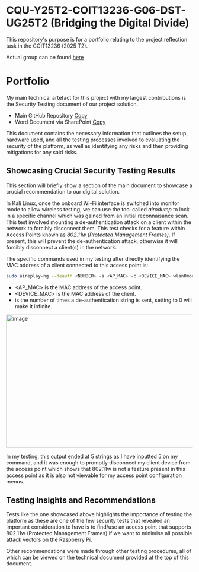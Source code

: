 # CQU-Y25T2-COIT13236-G06-DST-UG25T2 (Bridging the Digital Divide)
This repository's purpose is for a portfolio relating to the project reflection task in the COIT13236 (2025 T2).

Actual group can be found [here](https://github.com/cquict2025/nis-y25t2-project-g06-dst-ug25t2)

# Portfolio
My main technical artefact for this project with my largest contributions is the Security Testing document of our project solution.

* Main GitHub Repository [Copy](https://github.com/cquict2025/nis-y25t2-project-g06-dst-ug25t2/blob/main/documents/performance%20and%20testing/12161580%20-%20Security%20Testing%20-%20G06-DST-UG25T2.docx)
* Word Document via SharePoint [Copy](https://cqu365.sharepoint.com/:w:/r/sites/coit13236cybersecurityprojectht22025-G06-MEL-UG25T1/Shared%20Documents/G06-DST-UG25T2/Deliverables/12161580%20-%20Security%20Testing%20-%20G06-DST-UG25T2.docx?d=wb763c650d6684a9a8d9550e156d6c167&csf=1&web=1&e=ulY9WK)

This document contains the necessary information that outlines the setup, hardware used, and all the testing processes involved to evaluating the security of the platform, as well as identifying any risks and then providing mitigations for any said risks.

## Showcasing Crucial Security Testing Results 
This section will briefly show a section of the main document to showcase a crucial recommendation to our digital solution.

In Kali Linux, once the onboard Wi-Fi interface is switched into monitor mode to allow wireless testing, we can use the tool called *airodump* to lock in a specific channel which was gained from an initial reconnaisance scan. This test involved mounting a de-authentication attack on a client within the network to forcibly disconnect them. This test checks for a feature within Access Points known as *802.11w (Protected Management Frames)*. If present, this will prevent the de-authentication attack, otherwise it will forcibly disconnect a client(s) in the network.

The specific commands used in my testing after directly identifying the MAC address of a client connected to this access point is:

```bash
sudo aireplay-ng --deauth <NUMBER> -a <AP_MAC> -c <DEVICE_MAC> wlan0mon
```
* <AP_MAC> is the MAC address of the access point.
* <DEVICE_MAC> is the MAC address of the client.
* <NUMBER> is the number of times a de-authentication string is sent, setting to 0 will make it infinite.

<img width="1920" height="359" alt="image" src="https://github.com/user-attachments/assets/e2d21c46-37bd-4b3a-bca2-0dda6bfc1bfd" />

In my testing, this output ended at 5 strings as I have inputted 5 on my command, and it was enough to promptly disconnect my client device from the access point which shows that 802.11w is not a feature present in this access point as it is also not viewable for my access point configuration menus. 

## Testing Insights and Recommendations
Tests like the one showcased above highlights the importance of testing the platform as these are one of the few security tests that revealed an important consideration to have is to find/use an access point that supports 802.11w (Protected Management Frames) if we want to minimise all possible attack vectors on the Raspberry Pi.

Other recommendations were made through other testing procedures, all of which can be viewed on the technical document provided at the top of this document.
